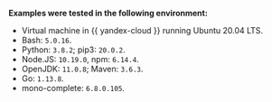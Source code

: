 **Examples were tested in the following environment:**

- Virtual machine in {{ yandex-cloud }} running Ubuntu 20.04 LTS.
- Bash: `5.0.16`.
- Python: `3.8.2`; pip3: `20.0.2`.
- Node.JS: `10.19.0`, npm: `6.14.4`.
- OpenJDK: `11.0.8`; Maven: `3.6.3`.
- Go: `1.13.8`.
- mono-complete: `6.8.0.105`.
